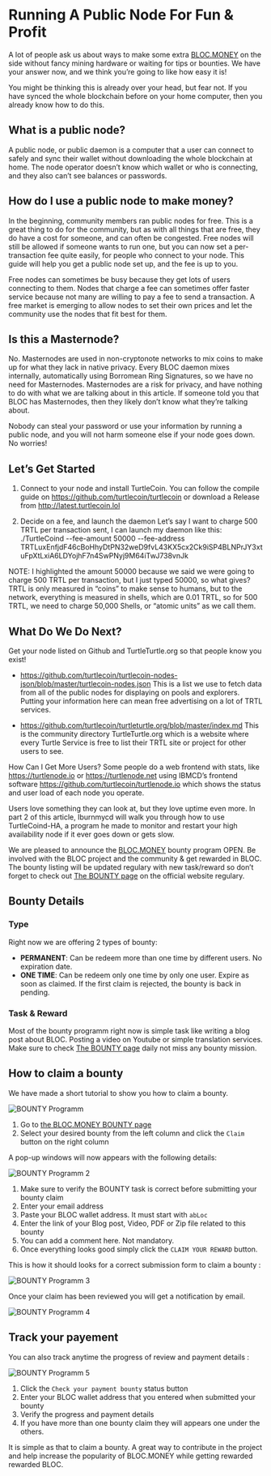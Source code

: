 # Running A Public Node For Fun & Profit

A lot of people ask us about ways to make some extra [BLOC.MONEY](https://bloc.money) on the side without fancy mining hardware or waiting for tips or bounties. We have your answer now, and we think you’re going to like how easy it is! 

You might be thinking this is already over your head, but fear not. If you have synced the whole blockchain before on your home computer, then you already know how to do this.


## What is a public node?

A public node, or public daemon is a computer that a user can connect to safely and sync their wallet without downloading the whole blockchain at home. The node operator doesn’t know which wallet or who is connecting, and they also can’t see balances or passwords.

## How do I use a public node to make money?

In the beginning, community members ran public nodes for free. This is a great thing to do for the community, but as with all things that are free, they do have a cost for someone, and can often be congested. Free nodes will still be allowed if someone wants to run one, but you can now set a per-transaction fee quite easily, for people who connect to your node. This guide will help you get a public node set up, and the fee is up to you.

Free nodes can sometimes be busy because they get lots of users connecting to them. Nodes that charge a fee can sometimes offer faster service because not many are willing to pay a fee to send a transaction. A free market is emerging to allow nodes to set their own prices and let the community use the nodes that fit best for them.

## Is this a Masternode?

No. Masternodes are used in non-cryptonote networks to mix coins to make up for what they lack in native privacy. Every BLOC daemon mixes internally, automatically using Borromean Ring Signatures, so we have no need for Masternodes. Masternodes are a risk for privacy, and have nothing to do with what we are talking about in this article. If someone told you that BLOC has Masternodes, then they likely don’t know what they’re talking about.

Nobody can steal your password or use your information by running a public node, and you will not harm someone else if your node goes down. No worries!

## Let’s Get Started

1. Connect to your node and install TurtleCoin. 
You can follow the compile guide on https://github.com/turtlecoin/turtlecoin or download a Release from http://latest.turtlecoin.lol

2. Decide on a fee, and launch the daemon
Let’s say I want to charge 500 TRTL per transaction sent, I can launch my daemon like this:
./TurtleCoind --fee-amount 50000 --fee-address TRTLuxEnfjdF46cBoHhyDtPN32weD9fvL43KX5cx2Ck9iSP4BLNPrJY3xtuFpXtLxiA6LDYojhF7n4SwPNyj9M64iTwJ738vnJk

NOTE: I highlighted the amount 50000 because we said we were going to charge 500 TRTL per transaction, but I just typed 50000, so what gives? TRTL is only measured in “coins” to make sense to humans, but to the network, everything is measured in shells, which are 0.01 TRTL, so for 500 TRTL, we need to charge 50,000 Shells, or “atomic units” as we call them. 


## What Do We Do Next?
Get your node listed on Github and TurtleTurtle.org so that people know you exist!

* https://github.com/turtlecoin/turtlecoin-nodes-json/blob/master/turtlecoin-nodes.json
This is a list we use to fetch data from all of the public nodes for displaying on pools and explorers. Putting your information here can mean free advertising on a lot of TRTL services.

* https://github.com/turtlecoin/turtleturtle.org/blob/master/index.md
This is the community directory TurtleTurtle.org which is a website where every Turtle Service is free to list their TRTL site or project for other users to see.


How Can I Get More Users?
Some people do a web frontend with stats, like https://turtlenode.io or https://turtlenode.net using IBMCD’s frontend software https://github.com/turtlecoin/turtlenode.io  which shows the status and user load of each node you operate.

Users love something they can look at, but they love uptime even more. In part 2 of this article, Iburnmycd will walk you through how to use TurtleCoind-HA, a program he made to monitor and restart your high availability node if it ever goes down or gets slow.
































We are pleased to announce the [BLOC.MONEY](https://bloc.money) bounty program OPEN. Be involved with the BLOC project and the community & get rewarded in BLOC. The bounty listing will be updated regulary with new task/reward so don’t forget to check out [The BOUNTY page](https://bloc.money/bounty) on the official website regulary.







































## Bounty Details

### Type

Right now we are offering 2 types of bounty:

* **PERMANENT**: Can be redeem more than one time by different users. No expiration date.
* **ONE TIME**: Can be redeem only one time by only one user. Expire as soon as claimed. If the first claim is rejected, the bounty is back in pending.

### Task & Reward

Most of the bounty programm right now is simple task like writing a blog post about BLOC. Posting a video on Youtube or simple translation services. Make sure to check [The BOUNTY page](https://bloc.money/bounty) daily not miss any bounty mission.

## How to claim a bounty

We have made a short tutorial to show you how to claim a bounty.

![BOUNTY Programm](images/Bounty/bounty1.jpg)

1. Go to [the BLOC.MONEY BOUNTY page](https://bloc.money/bounty)
2. Select your desired bounty from the left column and click the `Claim` button on the right column

A pop-up windows will now appears with the following details:

![BOUNTY Programm 2](images/Bounty/bounty2.jpg)

1. Make sure to verify the BOUNTY task is correct before submitting your bounty claim
2. Enter your email address
3. Paste your BLOC wallet address. It must start with `abLoc`
4. Enter the link of your Blog post, Video, PDF or Zip file related to this bounty
5. You can add a comment here. Not mandatory.
6. Once everything looks good simply click the `CLAIM YOUR REWARD` button.

This is how it should looks for a correct submission form to claim a bounty :

![BOUNTY Programm 3](images/Bounty/bounty3.jpg)

Once your claim has been reviewed you will get a notification by email.

![BOUNTY Programm 4](images/Bounty/bounty4.jpg)

## Track your payement

You can also track anytime the progress of review and payment details :

![BOUNTY Programm 5](images/Bounty/bounty5.jpg)

1. Click the `Check your payment bounty` status button
2. Enter your BLOC wallet address that you entered when submitted your bounty
3. Verify the progress and payment details
4. If you have more than one bounty claim they will appears one under the others.

It is simple as that to claim a bounty. A great way to contribute in the project and help increase the popularity of BLOC.MONEY while getting rewarded rewarded BLOC.